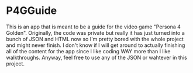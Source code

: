 # P4GGuide
This is an app that is meant to be a guide for the video game "Persona 4 Golden". Originally, the code was private but really it has just turned into a bunch of JSON and HTML now so I'm pretty bored with the whole project and might never finish. I don't know if I will get around to actually finishing all of the content for the app since I like coding WAY more than I like walkthroughs. Anyway, feel free to use any of the JSON or wahtever in this project.

